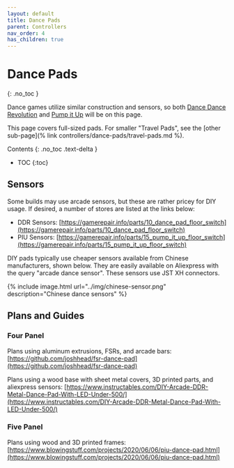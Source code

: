 ```yaml
---
layout: default
title: Dance Pads
parent: Controllers
nav_order: 4
has_children: true
---
```


# Dance Pads
{: .no_toc }

Dance games utilize similar construction and sensors, so both [Dance Dance Revolution](https://remywiki.com/DanceDanceRevolution_Information) and [Pump it Up](https://en.wikipedia.org/wiki/Pump_It_Up_(video_game_series)) will be on this page.

This page covers full-sized pads. For smaller "Travel Pads", see the [other sub-page](% link controllers/dance-pads/travel-pads.md %).

Contents
{: .no_toc .text-delta }

- TOC
{:toc}

## Sensors

Some builds may use arcade sensors, but these are rather pricey for DIY usage. If desired, a number of stores are listed at the links below:
* DDR Sensors: [https://gamerepair.info/parts/10_dance_pad_floor_switch](https://gamerepair.info/parts/10_dance_pad_floor_switch)
* PIU Sensors: [https://gamerepair.info/parts/15_pump_it_up_floor_switch](https://gamerepair.info/parts/15_pump_it_up_floor_switch)

DIY pads typically use cheaper sensors available from Chinese manufacturers, shown below. They are easily available on Aliexpress with the query "arcade dance sensor". These sensors use JST XH connectors.

{% include image.html url="../img/chinese-sensor.png" description="Chinese dance sensors" %}

## Plans and Guides

### Four Panel

Plans using aluminum extrusions, FSRs, and arcade bars: [https://github.com/joshhead/fsr-dance-pad](https://github.com/joshhead/fsr-dance-pad)

Plans using a wood base with sheet metal covers, 3D printed parts, and aliexpress sensors: [https://www.instructables.com/DIY-Arcade-DDR-Metal-Dance-Pad-With-LED-Under-500/](https://www.instructables.com/DIY-Arcade-DDR-Metal-Dance-Pad-With-LED-Under-500/)

### Five Panel

Plans using wood and 3D printed frames: [https://www.blowingstuff.com/projects/2020/06/06/piu-dance-pad.html](https://www.blowingstuff.com/projects/2020/06/06/piu-dance-pad.html)